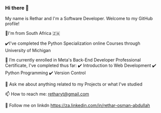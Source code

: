 ### Hi there 👋

My name is Rethar and I'm a Software Developer. Welcome to my GitHub profile!

📍I'm from South Africa 🇿🇦

✔️I've completed the Python Specialization online Courses through University of Michigan 

🌱 I’m currently enrolled in Meta's Back-End Developer Professional Certificate, I've completed thus far:
✔️ Introduction to Web Development 
✔️ Python Programming 
✔️ Version Control

💬 Ask me about anything related to my Projects or what I've studied 

📫 How to reach me: retharyt@gmail.com 

📲 Follow me on linkdn https://za.linkedin.com/in/rethar-osman-abdullah
